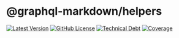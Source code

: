 # @graphql-markdown/helpers

[![Latest Version](https://img.shields.io/npm/v/@graphql-markdown/helpers?style=flat-square)](https://www.npmjs.com/package/@graphql-markdown/helpers)
[![GitHub License](https://img.shields.io/github/license/graphql-markdown/graphql-markdown?style=flat-square)](https://raw.githubusercontent.com/graphql-markdown/graphql-markdown/main/LICENSE)
[![Technical Debt](https://sonarcloud.io/api/project_badges/measure?project=graphql-markdown_helpers&metric=sqale_index)](https://sonarcloud.io/summary/new_code?id=graphql-markdown_helpers)
[![Coverage](https://sonarcloud.io/api/project_badges/measure?project=graphql-markdown_helpers&metric=coverage)](https://sonarcloud.io/summary/new_code?id=graphql-markdown_helpers)
